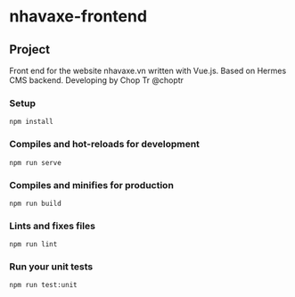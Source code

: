 # nhavaxe-frontend

## Project 
Front end for the website nhavaxe.vn written with Vue.js.
Based on Hermes CMS backend.
Developing by Chop Tr @choptr

### Setup
```
npm install
```

### Compiles and hot-reloads for development
```
npm run serve
```

### Compiles and minifies for production
```
npm run build
```

### Lints and fixes files
```
npm run lint
```

### Run your unit tests
```
npm run test:unit
```
